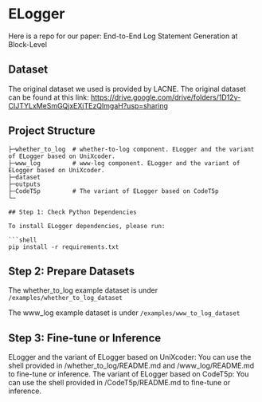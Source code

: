 # ELogger
Here is a repo for our paper: End-to-End Log Statement Generation at Block-Level


## Dataset
The original dataset we used is provided by LACNE. The original dataset can be found at this link: https://drive.google.com/drive/folders/1D12y-CIJTYLxMeSmGQjxEXjTEzQImgaH?usp=sharing

## Project Structure
```
├─whether_to_log  # whether-to-log component. ELogger and the variant of ELogger based on UniXcoder.
├─www_log         # www-log component. ELogger and the variant of ELogger based on UniXcoder.     
├─dataset    
├─outputs     
├─CodeT5p         # The variant of ELogger based on CodeT5p
└─

## Step 1: Check Python Dependencies

To install ELogger dependencies, please run:

```shell
pip install -r requirements.txt
```

## Step 2: Prepare Datasets
The whether_to_log example dataset is under ```/examples/whether_to_log_dataset```

The www_log example dataset is under ```/examples/www_to_log_dataset```

## Step 3: Fine-tune or Inference
ELogger and the variant of ELogger based on UniXcoder: You can use the shell provided in /whether_to_log/README.md and /www_log/README.md to fine-tune or inference. 
The variant of ELogger based on CodeT5p: You can use the shell provided in /CodeT5p/README.md to fine-tune or inference. 
